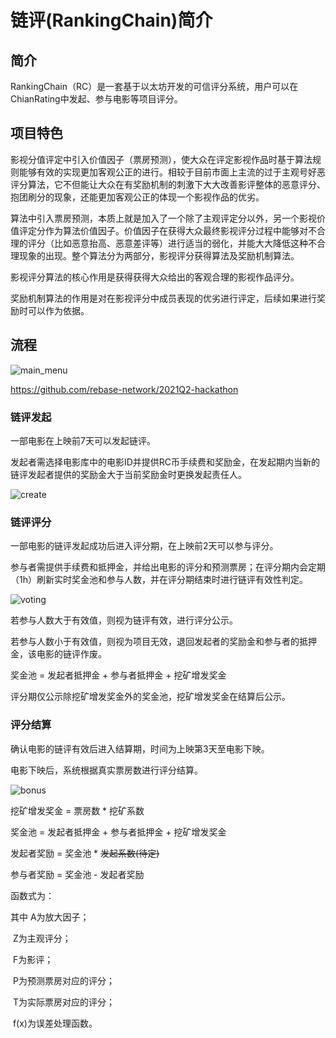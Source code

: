 # 链评(RankingChain)简介



## 简介

RankingChain（RC）是一套基于以太坊开发的可信评分系统，用户可以在ChianRating中发起、参与电影等项目评分。



## 项目特色

影视分值评定中引入价值因子（票房预测），使大众在评定影视作品时基于算法规则能够有效的实现更加客观公正的进行。相较于目前市面上主流的过于主观号好恶评分算法，它不但能让大众在有奖励机制的刺激下大大改善影评整体的恶意评分、抱团刷分的现象，还能更加客观公正的体现一个影视作品的优劣。

算法中引入票房预测，本质上就是加入了一个除了主观评定分以外，另一个影视价值评定分作为算法价值因子。价值因子在获得大众最终影视评分过程中能够对不合理的评分（比如恶意抬高、恶意差评等）进行适当的弱化，并能大大降低这种不合理现象的出现。整个算法分为两部分，影视评分获得算法及奖励机制算法。

影视评分算法的核心作用是获得获得大众给出的客观合理的影视作品评分。

奖励机制算法的作用是对在影视评分中成员表现的优劣进行评定，后续如果进行奖励时可以作为依据。



## 流程

![main_menu](https://github.com/rebase-network/2021Q2-hackathon/blob/master/img/voting.png) 

https://github.com/rebase-network/2021Q2-hackathon



### 链评发起

一部电影在上映前7天可以发起链评。

发起者需选择电影库中的电影ID并提供RC币手续费和奖励金，在发起期内当新的链评发起者提供的奖励金大于当前奖励金时更换发起责任人。

![create](https://github.com/rebase-network/2021Q2-hackathon/blob/master/img/create.png)  



### 链评评分

一部电影的链评发起成功后进入评分期，在上映前2天可以参与评分。

参与者需提供手续费和抵押金，并给出电影的评分和预测票房；在评分期内会定期（1h）刷新实时奖金池和参与人数，并在评分期结束时进行链评有效性判定。

![voting](https://github.com/rebase-network/2021Q2-hackathon/blob/master/img/voting.png) 



若参与人数大于有效值，则视为链评有效，进行评分公示。

若参与人数小于有效值，则视为项目无效，退回发起者的奖励金和参与者的抵押金，该电影的链评作废。



奖金池 = 发起者抵押金 + 参与者抵押金 + 挖矿增发奖金

评分期仅公示除挖矿增发奖金外的奖金池，挖矿增发奖金在结算后公示。

 



### 评分结算

确认电影的链评有效后进入结算期，时间为上映第3天至电影下映。

电影下映后，系统根据真实票房数进行评分结算。

![bonus](https://github.com/rebase-network/2021Q2-hackathon/blob/master/img/bonus.png) 

挖矿增发奖金 = 票房数 * 挖矿系数

奖金池 = 发起者抵押金 + 参与者抵押金 + 挖矿增发奖金

发起者奖励 = 奖金池 * ~~发起系数(待定)~~

参与者奖励 = 奖金池 - 发起者奖励

函数式为：

其中 A为放大因子；

​         Z为主观评分；

​         F为影评；

​         P为预测票房对应的评分；

​         T为实际票房对应的评分；

​         f(x)为误差处理函数。































